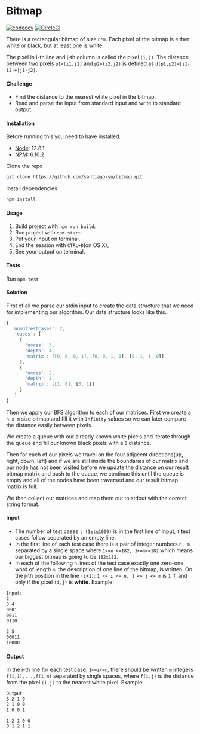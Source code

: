# Bitmap

[![codecov](https://codecov.io/gh/santiago-su/bitmap/branch/master/graph/badge.svg)](https://codecov.io/gh/santiago-su/bitmap)
[![CircleCI](https://circleci.com/gh/santiago-su/bitmap.svg?style=svg)](https://circleci.com/gh/santiago-su/bitmap)

There is a rectangular bitmap of size `n*m`. Each pixel of the bitmap
is either white or black, but at least one is white.

The pixel in i-th line and j-th column is called the pixel `(i,j)`. The distance between two pixels `p1=(i1,j1)` and `p2=(i2,j2)` is defined as `d(p1,p2)=|i1-i2|+|j1-j2|`.

#### Challenge
- Find the distance to the nearest white pixel in the bitmap.
- Read and parse the input from standard input and write to standard output.

#### Installation
Before running this you need to have installed.
- [Node](https://nodejs.org/en/): 12.8.1
- [NPM](https://nodejs.org/en/): 6.10.2

Clone the repo
```bash
git clone https://github.com/santiago-su/bitmap.git
```
Install dependencies
```bash
npm install
```

#### Usage
1. Build project with `npm run build`.
2. Run project with `npm start`.
3. Put your input on terminal.
4. End the session with `CTRL+D`(on OS X),
5. See your output on terminal.

#### Tests
Run `npm test`

#### Solution
First of all we parse our stdin input to create the data structure that we need for implementing our algorithm. Our data structure looks like this.
```js
{
  'numOfTestCases': 2,
   'cases': [
     {
       'nodes': 3,
       'depth': 4,
       'matrix': [[0, 0, 0, 1], [0, 0, 1, 1], [0, 1, 1, 0]]
     },
     {
       'nodes': 2,
       'depth': 2,
       'matrix': [[1, 0], [0, 1]]
     }
   ]
}
```
Then we apply our [BFS algorithm](https://en.wikipedia.org/wiki/Breadth-first_search) to each of our matrices. First we create a `n x m` size bitmap and fill it with `Infinity` values so we can later compare the distance easily between pixels.

We create a queue with our already known white pixels and iterate through the queue and fill our known black pixels with a `0` distance.

Then for each of our pixels we travel on the four adjacent directions(up, right, down, left) and if we are still inside the boundaries of our matrix and our node has not been visited before we update the distance on our result bitmap matrix and push to the queue, we continue this until the queue is empty and all of the nodes have been traversed and our result bitmap matrix is full.

We then collect our matrices and map them out to stdout with the correct string format.



#### Input
- The number of test cases `t (1≤t≤1000)` is in the first line of input, `t` test cases follow separated by an empty line.
- In the first line of each test case there is a pair of integer numbers `n, m` separated by a single space where `1<=n <=182, 1<=m<=182` which means our biggest bitmap is going to be `182x182`.
- In each of the following `n` lines of the test case exactly one zero-one word of length `m`, the description of one line of the bitmap, is written. On the j-th position in the line `(i+1)`:
`1 <= i <= n, 1 <= j <= m`
is `1` if, and only if the pixel `(i,j)` is **white**. Example:
```bash
Input:
2
3 4
0001
0011
0110

2 5
00011
10000
```

#### Output
In the i-th line for each test case, `1<=i<=n`, there should be written `m` integers `f(i,1),...,f(i,m)` separated by single spaces, where `f(i,j)` is the distance from the pixel `(i,j)` to the nearest white pixel. Example:

```bash
Output
3 2 1 0
2 1 0 0
1 0 0 1

1 2 1 0 0
0 1 2 1 1
```
